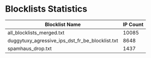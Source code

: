# Blocklists Statistics
| Blocklist Name | IP Count |
|----|----|
| all_blocklists_merged.txt | 10085 |
| duggytuxy_agressive_ips_dst_fr_be_blocklist.txt | 8648 |
| spamhaus_drop.txt | 1437 |

